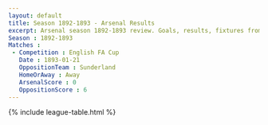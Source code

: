 ```yaml
---
layout: default
title: Season 1892-1893 - Arsenal Results 
excerpt: Arsenal season 1892-1893 review. Goals, results, fixtures from the 1892-1893 season on History of Arsenal Football Club
Season : 1892-1893
Matches :
 - Competition : English FA Cup
   Date : 1893-01-21
   OppositionTeam : Sunderland
   HomeOrAway : Away
   ArsenalScore : 0
   OppositionScore : 6
---
```



{% include league-table.html %}